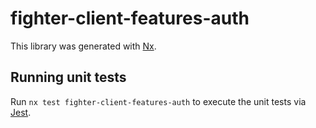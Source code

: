 # fighter-client-features-auth

This library was generated with [Nx](https://nx.dev).

## Running unit tests

Run `nx test fighter-client-features-auth` to execute the unit tests via [Jest](https://jestjs.io).
